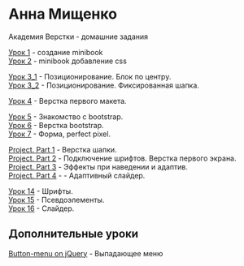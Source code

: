 # Анна Мищенко
Академия Верстки - домашние задания

[Урок 1](https://anna-mish.github.io/lesson%201%20-%20minibook/ "minibook") - создание minibook  
[Урок 2](https://anna-mish.github.io/lesson%202%20-%20mini-book/) - minibook добавление css  

[Урок 3_1](https://anna-mish.github.io/lesson%203_1%20-%20%D0%BF%D0%BE%D0%B7%D0%B8%D1%86%D0%B8%D0%BE%D0%BD%D0%B8%D1%80%D0%BE%D0%B2%D0%B0%D0%BD%D0%B8%D0%B5/) - Позиционирование. Блок по центру.  
[Урок 3_2](https://anna-mish.github.io/lesson%203_2%20-%20%D0%BF%D0%BE%D0%B7%D0%B8%D1%86%D0%B8%D0%BE%D0%BD%D0%B8%D1%80%D0%BE%D0%B2%D0%B0%D0%BD%D0%B8e/) - Позиционирование. Фиксированная шапка.  

[Урок 4](https://anna-mish.github.io/lesson%204%20-%20%D0%BF%D0%B5%D1%80%D0%B2%D1%8B%D0%B9%20%D0%BC%D0%B0%D0%BA%D0%B5%D1%82/) - Верстка первого макета.  

[Урок 5](https://anna-mish.github.io/lesson%205%20-%20%D0%B7%D0%BD%D0%B0%D0%BA%D0%BE%D0%BC%D1%81%D1%82%D0%B2%D0%BE%20%D1%81%20bootstrap/) - Знакомство с bootstrap.  
[Урок 6](https://anna-mish.github.io/lesson%206%20-%20%D0%B2%D0%B5%D1%80%D1%81%D1%82%D0%BA%D0%B0%20bootstrap/) - Верстка bootstrap.  
[Урок 7](https://anna-mish.github.io/lesson%207%20-%20form.%20pixel%20perfect/) - Форма, perfect pixel.  

[Project. Part 1](https://anna-mish.github.io/Project.%20Part%201%20-%20%D0%B2%D0%B5%D1%80%D1%81%D1%82%D0%BA%D0%B0%20%D1%88%D0%B0%D0%BF%D0%BA%D0%B8/) - Верстка шапки.  
[Project. Part 2](https://anna-mish.github.io/Project.%20Part%202%20-%20%D0%9F%D0%BE%D0%B4%D0%BA%D0%BB%D1%8E%D1%87%D0%B5%D0%BD%D0%B8%D0%B5%20%D1%88%D1%80%D0%B8%D1%84%D1%82%D0%BE%D0%B2.%20%D0%92%D0%B5%D1%80%D1%81%D1%82%D0%BA%D0%B0%20%D0%BF%D0%B5%D1%80%D0%B2%D0%BE%D0%B3%D0%BE%20%D1%8D%D0%BA%D1%80%D0%B0%D0%BD%D0%B0/) - Подключение шрифтов. Верстка первого экрана.  
[Project. Part 3](https://anna-mish.github.io/Project.%20Part%203%20-%20%D1%8D%D1%84%D1%84%D0%B5%D0%BA%D1%82%D1%8B%20%D0%BF%D1%80%D0%B8%20%D0%BD%D0%B0%D0%B2%D0%B5%D0%B4%D0%B5%D0%BD%D0%B8%D0%B8%20%D0%B8%20%D0%B0%D0%B4%D0%B0%D0%BF%D1%82%D0%B8%D0%B2/) - Эффекты при наведении и адаптив.  
[Project. Part 4](https://anna-mish.github.io/Project.%20Part%204%20-%20%D0%B0%D0%B4%D0%B0%D0%BF%D1%82%D0%B8%D0%B2%D0%BD%D1%8B%D0%B9%20%D1%81%D0%BB%D0%B0%D0%B9%D0%B4%D0%B5%D1%80/) -  - Aдаптивный слайдер.  
  
[Урок 14](https://anna-mish.github.io/lesson%2014%20-%20%D1%88%D1%80%D0%B8%D1%84%D1%82%D1%8B/) - Шрифты.  
[Урок 15](https://anna-mish.github.io/lesson%2015%20-%20%D0%BF%D1%81%D0%B5%D0%B2%D0%B4%D0%BE%D1%8D%D0%BB%D0%B5%D0%BC%D0%B5%D0%BD%D1%82%D1%8B/) - Псевдоэлементы.  
[Урок 16](https://anna-mish.github.io/lesson%2016%20-%20%D1%81%D0%BB%D0%B0%D0%B9%D0%B4%D0%B5%D1%80/) - Слайдер.  

## Дополнительные уроки  

[Button-menu on jQuery](https://anna-mish.github.io/Button-menu%20on%20jQuery/) - Выпадающее меню


